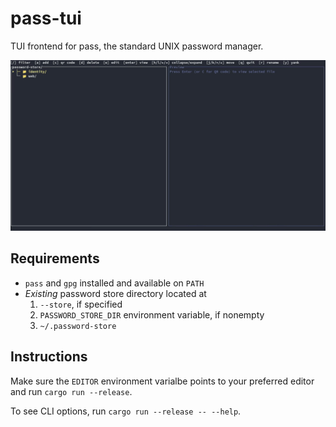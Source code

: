 # pass-tui

TUI frontend for pass, the standard UNIX password manager.

![](https://github.com/parsiad/pass-tui/blob/master/demo.gif?raw=true)

## Requirements

* `pass` and `gpg` installed and available on `PATH`
* _Existing_ password store directory located at
    1. `--store`, if specified
    2. `PASSWORD_STORE_DIR` environment variable, if nonempty
    3. `~/.password-store`

## Instructions

Make sure the `EDITOR` environment varialbe points to your preferred editor and run `cargo run --release`.

To see CLI options, run `cargo run --release -- --help`.
